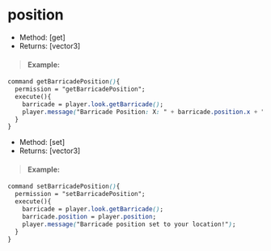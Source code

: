 # position

* Method: \[get\]
* Returns: \[vector3\]

> #### Example:

```css
command getBarricadePosition(){
  permission = "getBarricadePosition";
  execute(){
    barricade = player.look.getBarricade();
    player.message("Barricade Position: X: " + barricade.position.x + " Y: " + barricade.position.y + " Z: " + barricade.position.z);
  }
}
```

* Method: \[set\]
* Returns: \[vector3\]

> #### Example:

```css
command setBarricadePosition(){
  permission = "setBarricadePosition";
  execute(){
    barricade = player.look.getBarricade();
    barricade.position = player.position;
    player.message("Barricade position set to your location!");
  }
}
```

